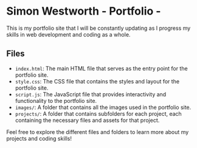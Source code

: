 # Simon Westworth - Portfolio -

This is my portfolio site that I will be constantly updating as I progress my skills in web development and coding as a whole.

## Files

- `index.html`: The main HTML file that serves as the entry point for the portfolio site.
- `style.css`: The CSS file that contains the styles and layout for the portfolio site.
- `script.js`: The JavaScript file that provides interactivity and functionality to the portfolio site.
- `images/`: A folder that contains all the images used in the portfolio site.
- `projects/`: A folder that contains subfolders for each project, each containing the necessary files and assets for that project.

Feel free to explore the different files and folders to learn more about my projects and coding skills!
